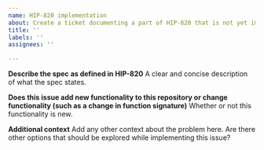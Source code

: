 ```yaml
---
name: HIP-820 implementation
about: Create a ticket documenting a part of HIP-820 that is not yet implemented
title: ''
labels: ''
assignees: ''

---
```


**Describe the spec as defined in HIP-820**
A clear and concise description of what the spec states.

**Does this issue add new functionality to this repository or change functionality (such as a change in function signature)**
Whether or not this functionality is new.

**Additional context**
Add any other context about the problem here.
Are there other options that should be explored while implementing this issue?
